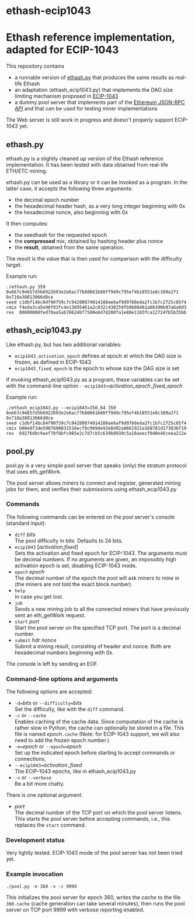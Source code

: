 # ethash-ecip1043
Ethash reference implementation, adapted for ECIP-1043
======================================================

This repository contains
* a runnable version of
  [ethash.py](https://eth.wiki/en/concepts/ethash/ethash)
  that produces the same results as real-life Ethash
* an adaptation (ethash_ecip1043.py) that implements the DAG size limiting
  mechanism proposed in
  [ECIP-1043](https://ecips.ethereumclassic.org/ECIPs/ecip-1043)
* a dummy pool server that implements part of the
  [Ethereum JSON-RPC API](https://eth.wiki/json-rpc/API)
  and that can be used for testing miner implementations

The Web server is still work in progress and doesn't properly support
ECIP-1043 yet.


ethash.py
---------

ethash.py is a slightly cleaned up version of the Ethash reference
implementation. It has been tested with data obtained from real-life
ETH/ETC mining.

ethash.py can be used as a library or it can be invoked as a program.
In the latter case, it accepts the following three arguments:
* the decimal epoch number
* the hexadecimal header hash, as a very long integer beginning with 0x
* the hexadecimal nonce, also beginning with 0x

It then computes:
* the seedhash for the requested epoch
* the **compressed** mix, obtained by hashing header plus nonce
* the **result**, obtained from the same operation.

The result is the value that is then used for comparison with the
difficulty target.

Example run:
```
./ethash.py 359 0x667c94657d5b6922693e2e6ac77b80861b80ff949c795ef4b18551e8c389a2f1 0x710a38013066d8ce
seed c1dbf14bc84f90759c7c94280874014180ae6af9d9768eda2fc1b7c2725c85f4
cmix f4eda3ca5e96f93fc4e13695461a2c032c430259fb9b00461a0b390b97a6a0d3
res  00000000fed70aa5ab78624bf7500e847d200fa1e88e1103fca12724fb5b35bb
```


ethash_ecip1043.py
------------------

Like ethash.py, but has two additional variables:
* `ecip1043_activation_epoch` defines at epoch at which the DAG size
  is frozen, as defined in ECIP-1043
* `ecip1043_fixed_epoch` is the epoch to whose size the DAG size is set

If invoking ethash_ecip1043.py as a program, these variables can be set
with the command-line option
`--ecip1043`=_activation_epoch_`,`_fixed_epoch_

Example run:
```
./ethash_ecip1043.py --ecip1043=350,64 359 0x667c94657d5b6922693e2e6ac77b80861b80ff949c795ef4b18551e8c389a2f1 0x710a38013066d8ce
seed c1dbf14bc84f90759c7c94280874014180ae6af9d9768eda2fc1b7c2725c85f4
cmix b00e8f2de5907690031516ecf0c909de92e0d92a8661921a169781d273836f19
res  69276d0c9aef70f8bfc985e2c7d7cb5c639b0939c5a18aeecf0d0e46ceea212e
```


pool.py
-------

pool.py is a very simple pool server that speaks (only) the stratum protocol
that uses eth_getWork.

The pool server allows miners to connect and register, generated mining
jobs for them, and verifies their submissions using ethash_ecip1043.py

### Commands

The following commands can be entered on the pool server's console
(standard input):
* `diff` _bits_   
  The pool difficulty in bits. Defaults to 24 bits.
* `ecip1043` [_activation_*,*_fixed_]   
  Sets the activation and fixed epoch for ECIP-1043. The arguments must be
  decimal numbers. If no arguments are given, an impossibly high activation
  epoch is set, disabling ECIP-1043 mode.
* `epoch` _epoch_   
  The decimal number of the epoch the pool will ask miners to mine in
  (the miners are not told the exact block number).
* `help`   
  In case you get lost.
* `job`   
  Sends a new mining job to all the connected miners that have previously
  sent an eth_getWork request.
* `start` _port_   
  Start the pool server on the specified TCP port. The port is a decimal
  number.
* `submit` _hdr_ _nonce_   
  Submit a mining result, consisting of header and nonce. Both are hexadecimal
  numbers beginning with 0x.

The console is left by sending an EOF.

### Command-line options and arguments

The following options are accepted:

* `-d=`_bits_ or `--difficulty=`_bits_   
  Set the difficulty, like with the `diff` command.
* `-c` or `--cache`   
  Enables caching of the cache data. Since computation of the cache is rather
  slow in Python, the cache can optionally be stored in a file. This file is
  named _epoch_`.cache` (Note: for ECIP-1043 support, we will also need to add
  the frozen epoch number.)
* `-e=`_epoch_ or `--epoch=`_epoch_   
  Set up the indicated epoch before starting to accept commands or connections.
* `--ecip1043=`_activation_`,`_fixed_   
  The ECIP-1043 epochs, like in ethash_ecip1043.py
* `-v` or `--verbose`   
  Be a bit more chatty.

There is one optional argument:

* _port_   
  The decimal number of the TCP port on which the pool server listens.
  This starts the pool server before accepting commands, i.e., this
  replaces the `start` command.

### Development status

Very lightly tested. ECIP-1043 mode of the pool server has not been tried yet.


### Example invocation

```
./pool.py -e 360 -v -c 9999
```

This initializes the pool server for epoch 360, writes the *cache* to
the file `360.cache` (cache generation can take several minutes), then
runs the pool server on TCP port 9999 with verbose reporting enabled.
